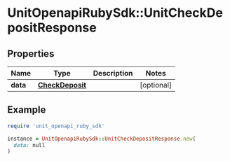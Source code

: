 # UnitOpenapiRubySdk::UnitCheckDepositResponse

## Properties

| Name | Type | Description | Notes |
| ---- | ---- | ----------- | ----- |
| **data** | [**CheckDeposit**](CheckDeposit.md) |  | [optional] |

## Example

```ruby
require 'unit_openapi_ruby_sdk'

instance = UnitOpenapiRubySdk::UnitCheckDepositResponse.new(
  data: null
)
```

